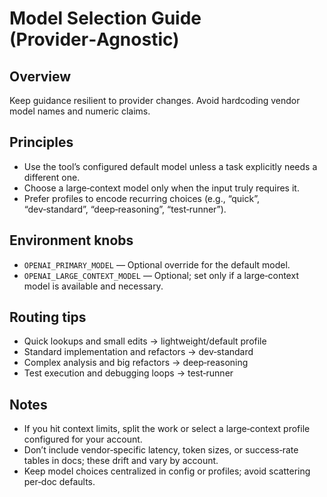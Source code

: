 # Model Selection Guide (Provider‑Agnostic)

## Overview

Keep guidance resilient to provider changes. Avoid hardcoding vendor model names and numeric claims.

## Principles

- Use the tool’s configured default model unless a task explicitly needs a different one.
- Choose a large‑context model only when the input truly requires it.
- Prefer profiles to encode recurring choices (e.g., “quick”, “dev‑standard”, “deep‑reasoning”, “test‑runner”).

## Environment knobs

- `OPENAI_PRIMARY_MODEL` — Optional override for the default model.
- `OPENAI_LARGE_CONTEXT_MODEL` — Optional; set only if a large‑context model is available and necessary.

## Routing tips

- Quick lookups and small edits → lightweight/default profile
- Standard implementation and refactors → dev‑standard
- Complex analysis and big refactors → deep‑reasoning
- Test execution and debugging loops → test‑runner

## Notes

- If you hit context limits, split the work or select a large‑context profile configured for your account.
- Don’t include vendor‑specific latency, token sizes, or success‑rate tables in docs; these drift and vary by account.
- Keep model choices centralized in config or profiles; avoid scattering per‑doc defaults.

